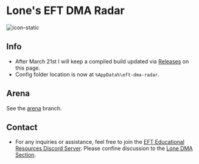 # Lone's EFT DMA Radar

![icon-static](https://github.com/user-attachments/assets/d3bc58ad-a987-4c94-bfe2-dd2236769f19)

## Info
- After March 21st I will keep a compiled build updated via [Releases](https://github.com/Frostchi/eft-dma-radar/releases/tag/compiled) on this page.
- Config folder location is now at `%AppData%\eft-dma-radar`.

## Arena
See the [arena](https://github.com/Frostchi/lone-eft-dma-radar/tree/arena) branch.

## Contact
- For any inquiries or assistance, feel free to join the [EFT Educational Resources Discord Server](https://discord.gg/jGSnTCekdx). Please confine discussion to the [Lone DMA Section](https://discord.com/channels/1218731239599767632/1342207117704036382).
